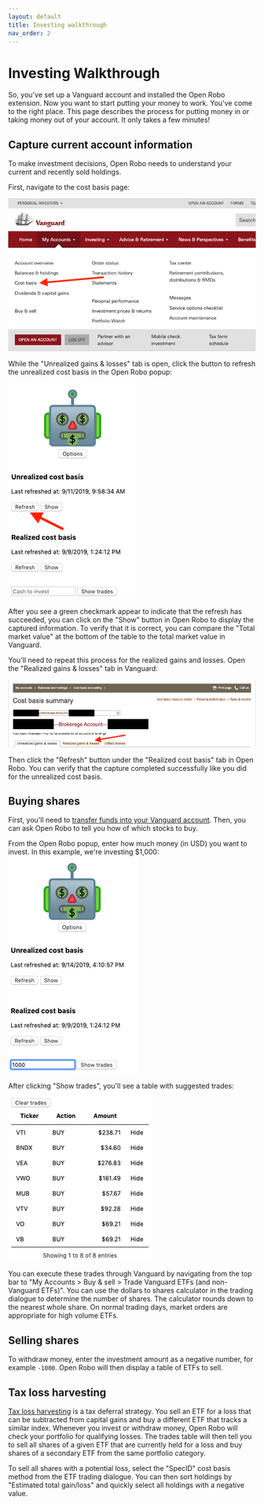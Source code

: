 ```yaml
---
layout: default
title: Investing walkthrough
nav_order: 2
---
```


# Investing Walkthrough

So, you've set up a Vanguard account and installed the Open Robo extension. Now you want to start
putting your money to work. You've come to the right place. This page describes the process for
putting money in or taking money out of your account. It only takes a few minutes!

## Capture current account information

To make investment decisions, Open Robo needs to understand your current and recently sold holdings.

First, navigate to the cost basis page:

![Cost basis nav](assets/images/cost-basis-nav.png)

While the "Unrealized gains & losses" tab is open, click the button to refresh the unrealized cost
basis in the Open Robo popup:

![Refresh unrealized](assets/images/refresh-unrealized.png)

After you see a green checkmark appear to indicate that the refresh has succeeded, you can click on
the "Show" button in Open Robo to display the captured information. To verify that it is correct,
you can compare the "Total market value" at the bottom of the table to the total market value in
Vanguard.

You'll need to repeat this process for the realized gains and losses. Open the "Realized gains &
losses" tab in Vanguard:

![Open realized tab](assets/images/open-realized-tab.png)

Then click the "Refresh" button under the "Realized cost basis" tab in Open Robo. You can verify
that the capture completed successfully like you did for the unrealized cost basis.

## Buying shares

First, you'll need to [transfer funds into your Vanguard
account](https://investor.vanguard.com/investing/online-trading/add-money). Then, you can ask Open
Robo to tell you how of which stocks to buy.

From the Open Robo popup, enter how much money (in USD) you want to invest. In this example, we're
investing $1,000:
![Invest $1000](assets/images/invest-1000.png)

After clicking "Show trades", you'll see a table with suggested trades:
![Suggested trades](assets/images/suggested-buys.png)

You can execute these trades through Vanguard by navigating from the top bar to "My Accounts > Buy &
sell > Trade Vanguard ETFs (and non-Vanguard ETFs)". You can use the dollars to shares calculator in
the trading dialogue to determine the number of shares. The calculator rounds down to the nearest
whole share. On normal trading days, market orders are appropriate for high volume ETFs.

## Selling shares

To withdraw money, enter the investment amount as a negative number, for example `-1000`. Open Robo
will then display a table of ETFs to sell. 

## Tax loss harvesting

[Tax loss harvesting](https://en.wikipedia.org/wiki/Wash_sale#Tax_Loss_Harvesting) is a tax deferral
strategy. You sell an ETF for a loss that can be subtracted from capital gains and buy a different
ETF that tracks a similar index. Whenever you invest or withdraw money, Open Robo will check your
portfolio for qualifying losses. The trades table will then tell you to sell all shares of a given
ETF that are currently held for a loss and buy shares of a secondary ETF from the same portfolio
category.

To sell all shares with a potential loss, select the "SpecID" cost basis method from the ETF trading
dialogue. You can then sort holdings by "Estimated total gain/loss" and quickly select all holdings
with a negative value.
